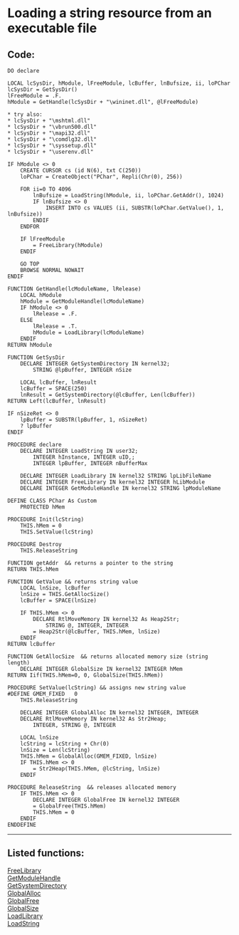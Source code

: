 <link rel="stylesheet" type="text/css" href="../css/win32api.css">  
<link rel="stylesheet" href="https://cdnjs.cloudflare.com/ajax/libs/font-awesome/4.7.0/css/font-awesome.min.css">

# Loading a string resource from an executable file

## Code:
```foxpro  
DO declare

LOCAL lcSysDir, hModule, lFreeModule, lcBuffer, lnBufsize, ii, loPChar
lcSysDir = GetSysDir()
lFreeModule = .F.
hModule = GetHandle(lcSysDir + "\wininet.dll", @lFreeModule)

* try also:
* lcSysDir + "\mshtml.dll"
* lcSysDir + "\vbrun500.dll"
* lcSysDir + "\mapi32.dll"
* lcSysDir + "\comdlg32.dll"
* lcSysDir + "\syssetup.dll"
* lcSysDir + "\userenv.dll"

IF hModule <> 0
	CREATE CURSOR cs (id N(6), txt C(250))
	loPChar = CreateObject("PChar", Repli(Chr(0), 256))

	FOR ii=0 TO 4096
		lnBufsize = LoadString(hModule, ii, loPChar.GetAddr(), 1024)
		IF lnBufsize <> 0
			INSERT INTO cs VALUES (ii, SUBSTR(loPChar.GetValue(), 1, lnBufsize))
		ENDIF
	ENDFOR

	IF lFreeModule
		= FreeLibrary(hModule)
	ENDIF
	
	GO TOP
	BROWSE NORMAL NOWAIT
ENDIF

FUNCTION GetHandle(lcModuleName, lRelease)
	LOCAL hModule
	hModule = GetModuleHandle(lcModuleName)
	IF hModule <> 0
		lRelease = .F.
	ELSE
		lRelease = .T.
		hModule = LoadLibrary(lcModuleName)
	ENDIF
RETURN hModule

FUNCTION GetSysDir
	DECLARE INTEGER GetSystemDirectory IN kernel32;
		STRING @lpBuffer, INTEGER nSize

	LOCAL lcBuffer, lnResult
	lcBuffer = SPACE(250)
	lnResult = GetSystemDirectory(@lcBuffer, Len(lcBuffer))
RETURN Left(lcBuffer, lnResult)

IF nSizeRet <> 0
	lpBuffer = SUBSTR(lpBuffer, 1, nSizeRet)
	? lpBuffer
ENDIF

PROCEDURE declare
	DECLARE INTEGER LoadString IN user32;
		INTEGER hInstance, INTEGER uID,;
		INTEGER lpBuffer, INTEGER nBufferMax

	DECLARE INTEGER LoadLibrary IN kernel32 STRING lpLibFileName
	DECLARE INTEGER FreeLibrary IN kernel32 INTEGER hLibModule
	DECLARE INTEGER GetModuleHandle IN kernel32 STRING lpModuleName

DEFINE CLASS PChar As Custom
	PROTECTED hMem

PROCEDURE Init(lcString)
	THIS.hMem = 0
	THIS.SetValue(lcString)

PROCEDURE Destroy
	THIS.ReleaseString

FUNCTION getAddr  && returns a pointer to the string
RETURN THIS.hMem

FUNCTION GetValue && returns string value
	LOCAL lnSize, lcBuffer
	lnSize = THIS.GetAllocSize()
	lcBuffer = SPACE(lnSize)

	IF THIS.hMem <> 0
		DECLARE RtlMoveMemory IN kernel32 As Heap2Str;
			STRING @, INTEGER, INTEGER
		= Heap2Str(@lcBuffer, THIS.hMem, lnSize)
	ENDIF
RETURN lcBuffer

FUNCTION GetAllocSize  && returns allocated memory size (string length)
	DECLARE INTEGER GlobalSize IN kernel32 INTEGER hMem
RETURN Iif(THIS.hMem=0, 0, GlobalSize(THIS.hMem))

PROCEDURE SetValue(lcString) && assigns new string value
#DEFINE GMEM_FIXED   0
	THIS.ReleaseString

	DECLARE INTEGER GlobalAlloc IN kernel32 INTEGER, INTEGER
	DECLARE RtlMoveMemory IN kernel32 As Str2Heap;
		INTEGER, STRING @, INTEGER

	LOCAL lnSize
	lcString = lcString + Chr(0)
	lnSize = Len(lcString)
	THIS.hMem = GlobalAlloc(GMEM_FIXED, lnSize)
	IF THIS.hMem <> 0
		= Str2Heap(THIS.hMem, @lcString, lnSize)
	ENDIF

PROCEDURE ReleaseString  && releases allocated memory
	IF THIS.hMem <> 0
		DECLARE INTEGER GlobalFree IN kernel32 INTEGER
		= GlobalFree(THIS.hMem)
		THIS.hMem = 0
	ENDIF
ENDDEFINE  
```  
***  


## Listed functions:
[FreeLibrary](../libraries/kernel32/FreeLibrary.md)  
[GetModuleHandle](../libraries/kernel32/GetModuleHandle.md)  
[GetSystemDirectory](../libraries/kernel32/GetSystemDirectory.md)  
[GlobalAlloc](../libraries/kernel32/GlobalAlloc.md)  
[GlobalFree](../libraries/kernel32/GlobalFree.md)  
[GlobalSize](../libraries/kernel32/GlobalSize.md)  
[LoadLibrary](../libraries/kernel32/LoadLibrary.md)  
[LoadString](../libraries/user32/LoadString.md)  
